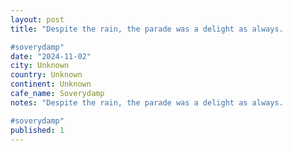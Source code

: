 ```yaml
---
layout: post
title: "Despite the rain, the parade was a delight as always.

#soverydamp"
date: "2024-11-02"
city: Unknown
country: Unknown
continent: Unknown
cafe_name: Soverydamp
notes: "Despite the rain, the parade was a delight as always.

#soverydamp"
published: 1
---
```

